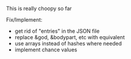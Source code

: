 This is really choopy so far


Fix/Implement:
- get rid of "entries" in the JSON file
- replace &god, &bodypart, etc with equivalent
- use arrays instead of hashes where needed
- implement chance values
